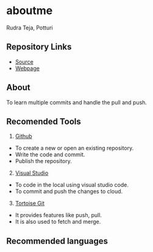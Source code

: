 # aboutme
Rudra Teja, Potturi
## Repository Links
- [Source](https://github.com/RudraPotturi/aboutme)
- [Webpage](https://rudrapotturi.github.io/aboutme/)
## About
To learn multiple commits and handle the pull and push.
## Recomended Tools
1. [Github](https://github.com/RudraPotturi/aboutme) 
  - To create a new or open an existing repository.
  - Write the code and commit.
  - Publish the repository.
2. [Visual Studio](https://visualstudio.microsoft.com/)
  - To code in the local using visual studio code.
  - To commit and push the changes to cloud.
3. [Tortoise Git](https://tortoisegit.org/)
  - It provides features like push, pull.
  - It is also used to fetch and merge.
## Recommended languages 
